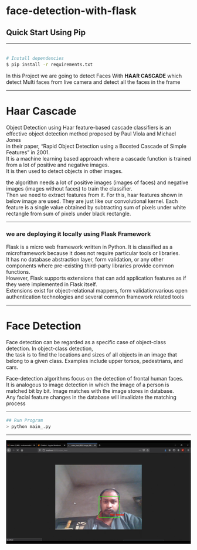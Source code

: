 # face-detection-with-flask

## Quick Start Using Pip
----------------------------------------------------------------------------------------------------------------------------------------------------------

``` bash

# Install dependencies
$ pip install -r requirements.txt

```
In this Project we are going to detect Faces With <strong>HAAR CASCADE</strong> which detect Multi faces from live camera and detect all the faces in the frame<br>

----------------------------------------------------------------------------------------------------------------------------------------------------------

# Haar Cascade

Object Detection using Haar feature-based cascade classifiers is an effective object detection method proposed by Paul Viola and Michael Jones<br>
in their paper, “Rapid Object Detection using a Boosted Cascade of Simple Features” in 2001.<br>
It is a machine learning based approach where a cascade function is trained from a lot of positive and negative images.<br>
It is then used to detect objects in other images.<br>

the algorithm needs a lot of positive images (images of faces) and negative images (images without faces) to train the classifier.<br>
Then we need to extract features from it. For this, haar features shown in below image are used. They are just like our convolutional kernel.
Each feature is a single value obtained by subtracting sum of pixels under white rectangle from sum of pixels under black rectangle.
   
----------------------------------------------------------------------------------------------------------------------------------------------------------

### we are deploying it locally using Flask Framework 

Flask is a micro web framework written in Python. It is classified as a microframework because it does not require particular tools or libraries.<br>
It has no database abstraction layer, form validation, or any other components where pre-existing third-party libraries provide common functions.<br>
However, Flask supports extensions that can add application features as if they were implemented in Flask itself. <br>
Extensions exist for object-relational mappers, form validationvarious open authentication technologies and several common framework related tools

----------------------------------------------------------------------------------------------------------------------------------------------------------

# Face Detection 

Face detection can be regarded as a specific case of object-class detection. In object-class detection,<br>
the task is to find the locations and sizes of all objects in an image that belong to a given class. Examples include upper torsos, pedestrians, and cars.

Face-detection algorithms focus on the detection of frontal human faces. <br>
It is analogous to image detection in which the image of a person is matched bit by bit. Image matches with the image stores in database.<br>
Any facial feature changes in the database will invalidate the matching process

----------------------------------------------------------------------------------------------------------------------------------------------------------


``` bash
## Run Program 
> python main_.py
```
----------------------------------------------------------------------------------------------------------------------------------------------------------



![cmr](cmr.png)
